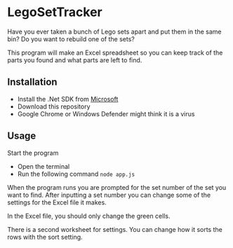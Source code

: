 # LegoSetTracker
Have you ever taken a bunch of Lego sets apart and put them in the same bin?
Do you want to rebuild one of the sets?

This program will make an Excel spreadsheet so you can keep track of the parts you found and what parts are left to find.

## Installation
- Install the .Net SDK from [Microsoft](https://dotnet.microsoft.com/en-us/)
- Download this repository
- Google Chrome or Windows Defender might think it is a virus

## Usage
Start the program
- Open the terminal
- Run the following command `node app.js`

When the program runs you are prompted for the set number of the set you want to find.
After inputting a set number you can change some of the settings for the Excel file it makes.

In the Excel file, you should only change the green cells.

There is a second worksheet for settings.
You can change how it sorts the rows with the sort setting.
